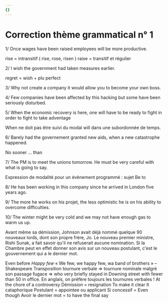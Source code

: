 ```yaml
---
{}
---
```

# Correction thème grammatical n° 1 

1/ Once wages have been raised employees will be more productive. 

rise = intransitif ( rise, rose, risen )
raise = transitif et régulier 

2/ I wish the government had taken measures earlier.

regret = wish + plu perfect 

3/ Why not create a company it would allow you to become your own boss.

4/ Few companies have been affected by this hacking but some have been seriously disturbed.

5/ When the economic recovery is here, one will have to be ready to fight in order to fight to take adventage 

When ne doit pas être suivi du modal will dans une subordonnée de temps. 

6/ Barely had the governement granted new aids, when a new catastrophe happened.

No sooner … than 

7/ The PM is to meet the unions tomorrow. He must be very careful with what is going to say.

Expression de modalité pour un évènement programmé : sujet Be to 

8/ He has been working in this company since he arrived in London five years ago.

9/ The more he works on his projet, the less optimistic he is on his ability to overcome difficulties. 

10/ The winter might be very cold and we may not have enough gas to warm us up.

Avant même sa démission, Johnson avait déjà nommé quelque 90 nouveaux lords, dont son
propre frère, Jo. Le nouveau premier ministre, Rishi Sunak, a fait savoir qu'il ne refuserait
aucune nomination. Si la Chambre peut en effet donner son avis sur un nouveau postulant,
c'est le gouvernement qui a le dernier mot.

Even before 
*Happy few*
« We few, we happy few, wa band of brothers » – Shakespeare 
Transposition tournure verbale ⇒ tournure nominale 
malgré son passage fugace ⇒ who very briefly stayed in Downing street with fewer than 50 in office. 
En anglais, on préfère toujours les tournures verbales !
At the chore of a controversy 
Démission = resignation 
To make it clear 
It cataphorique 
Postulant = appointee ou applicant 
Si concessif = Even though 
Avoir le dernier mot = to have the final say 